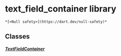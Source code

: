 


# text_field_container library






    *[<Null safety>](https://dart.dev/null-safety)*





## Classes

##### [TextFieldContainer](../widgets_editable_text_field_container/TextFieldContainer-class.md)



 















